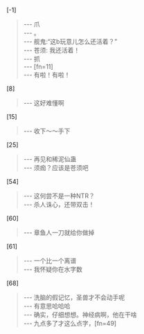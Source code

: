 
[-1] 
>--- 爪<br>
>--- 。<br>
>--- 舰鬼:“这b玩意儿怎么还活着？”<br>
>--- 苍须:  我还活着！<br>
>--- 抓<br>
>--- [fn=11]<br>
>--- 有啦！有啦！<br>

[8] 
>--- 这好难懂啊<br>

[15] 
>--- 收下～～手下<br>

[25] 
>--- 再见和稀泥仙蛊<br>
>--- 须痂？应该是苍须吧<br>

[54] 
>--- 这何尝不是一种NTR？<br>
>--- 杀人诛心，还带双击！<br>

[60] 
>--- 章鱼人一刀就给你做掉<br>

[61] 
>--- 一个比一个离谱<br>
>--- 我怀疑你在水字数<br>

[68] 
>--- 洗脑的假记忆，圣兽才不会动手呢<br>
>--- 有意思哈哈哈<br>
>--- 确实，仔细想想。神经病啊，他在干啥<br>
>--- 九点多了才这么点字，[fn=49]<br>
